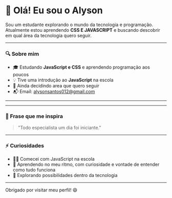 # 👋 Olá! Eu sou o Alyson

Sou um estudante explorando o mundo da tecnologia e programação.  
Atualmente estou aprendendo **CSS E JAVASCRIPT** e buscando descobrir em qual área da tecnologia quero seguir.

---

### 🔍 Sobre mim

- 🎓 Estudando **JavaScript e CSS** e aprendendo programação aos poucos
- 💡 Tive uma introdução ao **JavaScript** na escola 
- 🧠 Ainda decidindo area que quero seguir
- 📬 Email: [alysonsantos012@gmail.com](mailto:alysonsantos012@gmail.com)

---

---

### 💭 Frase que me inspira

> "Todo especialista um dia foi iniciante."

---

### ⚡ Curiosidades

- 👨‍🏫 Comecei com JavaScript na escola
- 🎯 Aprendendo no meu ritmo, com curiosidade e vontade de entender como tudo funciona
- 🚀 Explorando possibilidades dentro da tecnologia

---

Obrigado por visitar meu perfil! 😄
